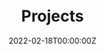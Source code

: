 ---
title: "Projects"  # Add a page title.
summary: "Hello!"  # Add a page description.
date: "2022-02-18T00:00:00Z"  # Add today's date.
type: "widget_page"  # Page type is a Widget Page
---